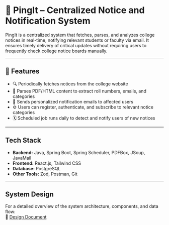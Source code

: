 # 📢 PingIt – Centralized Notice and Notification System

PingIt is a centralized system that fetches, parses, and analyzes college notices in real-time, notifying relevant students or faculty via email. It ensures timely delivery of critical updates without requiring users to frequently check college notice boards manually.

---

## 🚀 Features

- 🔍 Periodically fetches notices from the college website
- 📄 Parses PDF/HTML content to extract roll numbers, emails, and categories
- 📧 Sends personalized notification emails to affected users
- ⚙️ Users can register, authenticate, and subscribe to relevant notice categories
- 🗓️ Scheduled job runs daily to detect and notify users of new notices

---

## Tech Stack

- **Backend:** Java, Spring Boot, Spring Scheduler, PDFBox, JSoup, JavaMail
- **Frontend:** React.js, Tailwind CSS
- **Database:** PostgreSQL
- **Other Tools:** Zod, Postman, Git

---

## System Design

For a detailed overview of the system architecture, components, and data flow:  
📄 [Design Document](https://docs.google.com/document/d/161SvXCLXvMbXkd2z1ARIkemVJOqHTeMJr3rgfEcXXBI/edit?usp=sharing)

